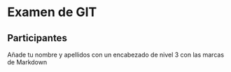 # Examen de GIT
## Participantes

Añade tu nombre y apellidos con un encabezado de nivel 3 con las marcas de Markdown


